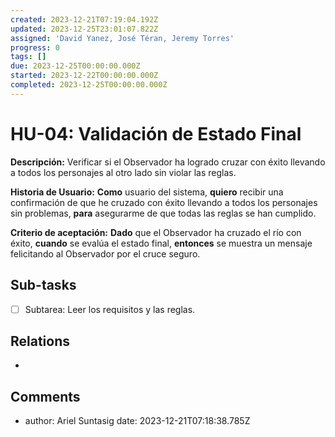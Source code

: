 ```yaml
---
created: 2023-12-21T07:19:04.192Z
updated: 2023-12-25T23:01:07.822Z
assigned: 'David Yanez, José Téran, Jeremy Torres'
progress: 0
tags: []
due: 2023-12-25T00:00:00.000Z
started: 2023-12-22T00:00:00.000Z
completed: 2023-12-25T00:00:00.000Z
---
```


# HU-04: Validación de Estado Final

**Descripción:** Verificar si el Observador ha logrado cruzar con éxito llevando a todos los personajes al otro lado sin violar las reglas.

**Historia de Usuario:** **Como** usuario del sistema, **quiero** recibir una confirmación de que he cruzado con éxito llevando a todos los personajes sin problemas, **para** asegurarme de que todas las reglas se han cumplido.

**Criterio de aceptación:** **Dado** que el Observador ha cruzado el río con éxito, **cuando** se evalúa el estado final, **entonces** se muestra un mensaje felicitando al Observador por el cruce seguro.

## Sub-tasks

- [ ] Subtarea: Leer los requisitos y las reglas.

## Relations

- [](.md)

## Comments

- author: Ariel Suntasig
  date: 2023-12-21T07:18:38.785Z
  
